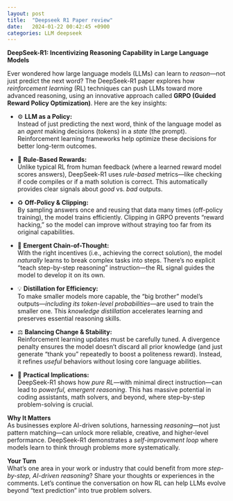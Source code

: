 ```yaml
---
layout: post
title:  "Deepseek R1 Paper review"
date:   2024-01-22 00:42:45 +0900
categories: LLM deepseek
---
```


**DeepSeek-R1: Incentivizing Reasoning Capability in Large Language Models**  

Ever wondered how large language models (LLMs) can learn to *reason*—not just predict the next word? The DeepSeek-R1 paper explores how *reinforcement learning* (RL) techniques can push LLMs toward more advanced reasoning, using an innovative approach called **GRPO (Guided Reward Policy Optimization)**. Here are the key insights:

- ⚙️ **LLM as a Policy:**  
  Instead of just predicting the next word, think of the language model as an *agent* making decisions (tokens) in a *state* (the prompt). Reinforcement learning frameworks help optimize these decisions for better long-term outcomes.

- 🎯 **Rule-Based Rewards:**  
  Unlike typical RL from human feedback (where a learned reward model scores answers), DeepSeek-R1 uses *rule-based* metrics—like checking if code compiles or if a math solution is correct. This automatically provides clear signals about *good* vs. *bad* outputs.

- ♻️ **Off-Policy & Clipping:**  
  By sampling answers once and reusing that data many times (off-policy training), the model trains efficiently. Clipping in GRPO prevents “reward hacking,” so the model can improve without straying too far from its original capabilities.

- 🧠 **Emergent Chain-of-Thought:**  
  With the right incentives (i.e., achieving the correct solution), the model *naturally* learns to break complex tasks into steps. There’s no explicit “teach step-by-step reasoning” instruction—the RL signal guides the model to develop it on its own.

- 💡 **Distillation for Efficiency:**  
  To make smaller models more capable, the “big brother” model’s outputs—*including its token-level probabilities*—are used to train the smaller one. This *knowledge distillation* accelerates learning and preserves essential reasoning skills.

- ⚖️ **Balancing Change & Stability:**  
  Reinforcement learning updates must be carefully tuned. A divergence penalty ensures the model doesn’t discard all prior knowledge (and just generate “thank you” repeatedly to boost a politeness reward). Instead, it refines *useful* behaviors without losing core language abilities.

- 🚀 **Practical Implications:**  
  DeepSeek-R1 shows how *pure RL*—with minimal direct instruction—can lead to *powerful, emergent reasoning*. This has massive potential in coding assistants, math solvers, and beyond, where step-by-step problem-solving is crucial.

  
**Why It Matters**  
As businesses explore AI-driven solutions, harnessing *reasoning*—not just pattern matching—can unlock more reliable, creative, and higher-level performance. DeepSeek-R1 demonstrates a *self-improvement loop* where models learn to think through problems more systematically.  

**Your Turn**  
What’s one area in your work or industry that could benefit from more *step-by-step, AI-driven reasoning*? Share your thoughts or experiences in the comments. Let’s continue the conversation on how RL can help LLMs evolve beyond “text prediction” into true problem solvers.  